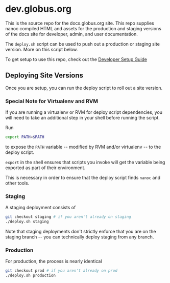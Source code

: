 # dev.globus.org

This is the source repo for the docs.globus.org site.
This repo supplies nanoc compiled HTML and assets for the production and
staging versions of the docs site for developer, admin, and user documentation.

The `deploy.sh` script can be used to push out a production or staging site
version.
More on this script below.

To get setup to use this repo, check out the
[Developer Setup Guide](/repo_metadoc/SETUP.md)


## Deploying Site Versions

Once you are setup, you can run the deploy script to roll out a site version.

### Special Note for Virtualenv and RVM

If you are running a virtualenv or RVM for deploy script dependencies, you will
need to take an additional step in your shell before running the script.

Run

```sh
export PATH=$PATH
```

to expose the `PATH` variable -- modified by RVM and/or virtualenv -- to the
deploy script.

`export` in the shell ensures that scripts you invoke will get the variable
being exported as part of their environment.

This is necessary in order to ensure that the deploy script finds `nanoc` and
other tools.

### Staging

A staging deployment consists of

```sh
git checkout staging # if you aren't already on staging
./deploy.sh staging
```

Note that staging deployments don't strictly enforce that you are on the
staging branch -- you can technically deploy staging from any branch.

### Production

For production, the process is nearly identical

```sh
git checkout prod # if you aren't already on prod
./deploy.sh production
```
